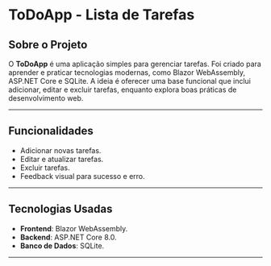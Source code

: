 # ToDoApp - Lista de Tarefas

## Sobre o Projeto

O **ToDoApp** é uma aplicação simples para gerenciar tarefas. Foi criado para aprender e praticar tecnologias modernas, como Blazor WebAssembly, ASP.NET Core e SQLite. A ideia é oferecer uma base funcional que inclui adicionar, editar e excluir tarefas, enquanto explora boas práticas de desenvolvimento web.

---

## Funcionalidades

- Adicionar novas tarefas.
- Editar e atualizar tarefas.
- Excluir tarefas.
- Feedback visual para sucesso e erro.

---

## Tecnologias Usadas

- **Frontend**: Blazor WebAssembly.
- **Backend**: ASP.NET Core 8.0.
- **Banco de Dados**: SQLite.

---



